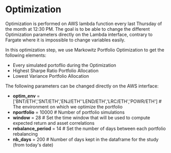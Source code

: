 # Optimization

Optimization is performed on AWS lambda function every last Thursday of the month at 12:30 PM. The goal is to be able to change the different Optimization parameters directly on the Lambda interface, contrary to Fargate where it is impossible to change variables easily.

In this optimization step, we use Markowitz Portfolio Optimization to get the following elements:
- Every simulated portoflio during the Optimization
- Highest Sharpe Ratio Portfolio Allocation
- Lowest Variance Portfolio Allocation


The following parameters can be changed directly on the AWS interface:
-  **optim_env** = ['BNT/ETH','SNT/ETH','ENJ/ETH''LEND/ETH','LRC/ETH','POWR/ETH'] # The environment on which we optimize the portfolio
- **nportfolio** = 10000 # Number of portfolio simulations 
- **window** = 28 # Set the time window that will be used to compute expected return and asset correlations
- **rebalance_period** = 14 # Set the number of days between each portfolio rebalancing
- **nb_days** = 200 # Number of days kept in the dataframe for the study (from today's date)


